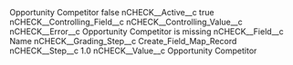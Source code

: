 <?xml version="1.0" encoding="UTF-8"?>
<CustomMetadata xmlns="http://soap.sforce.com/2006/04/metadata" xmlns:xsi="http://www.w3.org/2001/XMLSchema-instance" xmlns:xsd="http://www.w3.org/2001/XMLSchema">
    <label>Opportunity Competitor</label>
    <protected>false</protected>
    <values>
        <field>nCHECK__Active__c</field>
        <value xsi:type="xsd:boolean">true</value>
    </values>
    <values>
        <field>nCHECK__Controlling_Field__c</field>
        <value xsi:nil="true"/>
    </values>
    <values>
        <field>nCHECK__Controlling_Value__c</field>
        <value xsi:nil="true"/>
    </values>
    <values>
        <field>nCHECK__Error__c</field>
        <value xsi:type="xsd:string">Opportunity Competitor is missing</value>
    </values>
    <values>
        <field>nCHECK__Field__c</field>
        <value xsi:type="xsd:string">Name</value>
    </values>
    <values>
        <field>nCHECK__Grading_Step__c</field>
        <value xsi:type="xsd:string">Create_Field_Map_Record</value>
    </values>
    <values>
        <field>nCHECK__Step__c</field>
        <value xsi:type="xsd:double">1.0</value>
    </values>
    <values>
        <field>nCHECK__Value__c</field>
        <value xsi:type="xsd:string">Opportunity Competitor</value>
    </values>
</CustomMetadata>
